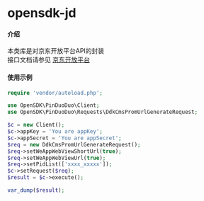 # opensdk-jd  

#### 介绍
本类库是对京东开放平台API的封装  
接口文档请参见 [京东开放平台](https://open.jd.com)

#### 使用示例
~~~php
require 'vendor/autoload.php';

use OpenSDK\PinDuoDuo\Client;
use OpenSDK\PinDuoDuo\Requests\DdkCmsPromUrlGenerateRequest;

$c = new Client();
$c->appKey = 'You are appKey';
$c->appSecret = 'You are appSecret';
$req = new DdkCmsPromUrlGenerateRequest();
$req->setWeAppWebViewShortUrl(true);
$req->setWeAppWebViewUrl(true);
$req->setPidList(['xxxx_xxxxx']);
$c->setRequest($req);
$result = $c->execute();

var_dump($result);
~~~

